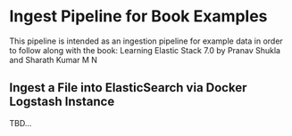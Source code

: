# Ingest Pipeline for Book Examples
This pipeline is intended as an ingestion pipeline for example data in order to follow along with the book: Learning Elastic Stack 7.0 by Pranav Shukla and Sharath Kumar M N 

## Ingest a File into ElasticSearch via Docker Logstash Instance
TBD...